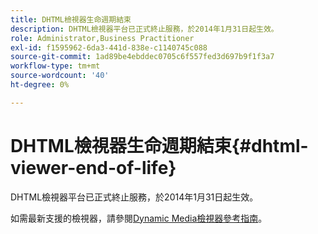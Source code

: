 ```yaml
---
title: DHTML檢視器生命週期結束
description: DHTML檢視器平台已正式終止服務，於2014年1月31日起生效。
role: Administrator,Business Practitioner
exl-id: f1595962-6da3-441d-838e-c1140745c088
source-git-commit: 1ad89be4ebddec0705c6f557fed3d697b9f1f3a7
workflow-type: tm+mt
source-wordcount: '40'
ht-degree: 0%

---
```


# DHTML檢視器生命週期結束{#dhtml-viewer-end-of-life}

DHTML檢視器平台已正式終止服務，於2014年1月31日起生效。

如需最新支援的檢視器，請參閱[Dynamic Media檢視器參考指南](https://experienceleague.adobe.com/docs/dynamic-media-developer-resources.html)。
